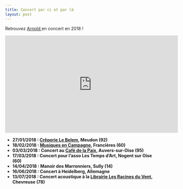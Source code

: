 ```yaml
---
title: Concert par ci et par là
layout: post
---
```

<p>Retrouvez <a href="https://www.facebook.com/Arnold-318034885406/">Arnold </a>en concert en 2018 !</p>
<iframe src="https://www.youtube.com/embed/MseEM7Hnkiw?rel=0" width="560" height="315" frameborder="0" allowfullscreen="allowfullscreen"></iframe></p>
<ul>
<li><strong>27/01/2018 :&nbsp;<a href="https://www.facebook.com/CreperieLeBelem/">Crêperie Le Belem</a>, Meudon (92)</strong></li>
<li><strong>18/02/2018 :&nbsp;<a href="https://www.facebook.com/musiquesencampagne/">Musiques en Campagne</a>, Francières (60)</strong></li>
<li><strong>03/03/2018 : Concert au&nbsp;<a href="https://www.facebook.com/Café-de-la-Paix-Auvers-141362509242435/">Café de la Paix</a>, Auvers-sur-Oise (95)</strong></li>
<li><strong>17/03/2018 : Concert pour l’asso Les Temps d’Art, Nogent sur Oise (60)</strong></li>
<li><strong>14/04/2018 : Manoir des M</strong><b>arronniers, Sully (14)</b></li>
<li><strong>16/06/2018 : Concert à Heidelberg, Allemagne</strong></li>
<li><strong>13/07/2018 : Concert acoustique à la <a href="https://www.facebook.com/pages/Librairie-Les-Racines-du-Vent/160724907272749">Librairie Les Racines du Vent</a>, Chevreuse (78)</strong></li>
</ul>

